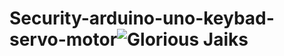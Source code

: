 # Security-arduino-uno-keybad-servo-motor![Glorious Jaiks](https://user-images.githubusercontent.com/61445797/220174009-220c7d50-a9e4-44e8-8aa4-d7c542d4f970.png)
